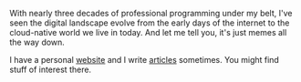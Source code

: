 With nearly three decades of professional programming under my belt, I've seen
the digital landscape evolve from the early days of the internet to the
cloud-native world we live in today. And let me tell you, it's just memes all
the way down.

I have a personal [website](https://nakedible.org) and I write
[articles](https://nakedible.org/articles) sometimes. You might find stuff of
interest there.
